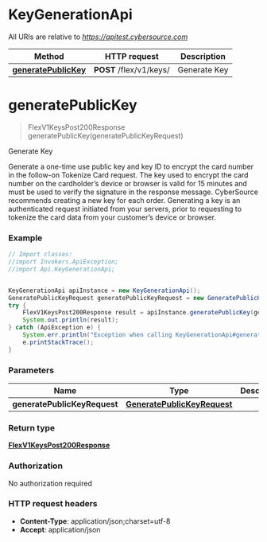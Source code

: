 # KeyGenerationApi

All URIs are relative to *https://apitest.cybersource.com*

Method | HTTP request | Description
------------- | ------------- | -------------
[**generatePublicKey**](KeyGenerationApi.md#generatePublicKey) | **POST** /flex/v1/keys/ | Generate Key


<a name="generatePublicKey"></a>
# **generatePublicKey**
> FlexV1KeysPost200Response generatePublicKey(generatePublicKeyRequest)

Generate Key

Generate a one-time use public key and key ID to encrypt the card number in the follow-on Tokenize Card request. The key used to encrypt the card number on the cardholder’s device or browser is valid for 15 minutes and must be used to verify the signature in the response message. CyberSource recommends creating a new key for each order. Generating a key is an authenticated request initiated from your servers, prior to requesting to tokenize the card data from your customer’s device or browser.

### Example
```java
// Import classes:
//import Invokers.ApiException;
//import Api.KeyGenerationApi;


KeyGenerationApi apiInstance = new KeyGenerationApi();
GeneratePublicKeyRequest generatePublicKeyRequest = new GeneratePublicKeyRequest(); // GeneratePublicKeyRequest | 
try {
    FlexV1KeysPost200Response result = apiInstance.generatePublicKey(generatePublicKeyRequest);
    System.out.println(result);
} catch (ApiException e) {
    System.err.println("Exception when calling KeyGenerationApi#generatePublicKey");
    e.printStackTrace();
}
```

### Parameters

Name | Type | Description  | Notes
------------- | ------------- | ------------- | -------------
 **generatePublicKeyRequest** | [**GeneratePublicKeyRequest**](GeneratePublicKeyRequest.md)|  | [optional]

### Return type

[**FlexV1KeysPost200Response**](FlexV1KeysPost200Response.md)

### Authorization

No authorization required

### HTTP request headers

 - **Content-Type**: application/json;charset=utf-8
 - **Accept**: application/json

